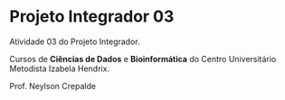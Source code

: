 # Projeto Integrador 03

Atividade 03 do Projeto Integrador.

Cursos de **Ciências de Dados** e **Bioinformática** do Centro Universitário Metodista Izabela Hendrix.

Prof. Neylson Crepalde
